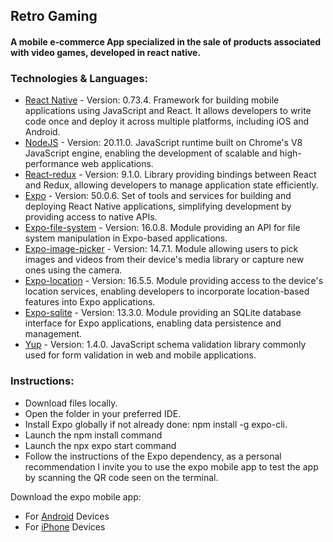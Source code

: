 ## Retro Gaming

#### A mobile e-commerce App specialized in the sale of products associated with video games, developed in react native.


### Technologies & Languages:
- [React Native](https://reactnative.dev/) - Version: 0.73.4. 
    Framework for building mobile applications using JavaScript and React. It allows developers to write code once and deploy it across multiple platforms, including iOS and Android.
- [NodeJS](https://nodejs.org/en) - Version: 20.11.0.
    JavaScript runtime built on Chrome's V8 JavaScript engine, enabling the development of scalable and high-performance web applications. 
- [React-redux](https://react-redux.js.org/) - Version: 9.1.0.
    Library providing bindings between React and Redux, allowing developers to manage application state efficiently.
- [Expo](https://expo.dev/) - Version: 50.0.6.
    Set of tools and services for building and deploying React Native applications, simplifying development by providing access to native APIs.
- [Expo-file-system](https://docs.expo.dev/versions/latest/sdk/filesystem/) - Version: 16.0.8.
    Module providing an API for file system manipulation in Expo-based applications.
- [Expo-image-picker](https://docs.expo.dev/versions/latest/sdk/imagepicker/) - Version: 14.7.1.
    Module allowing users to pick images and videos from their device's media library or capture new ones using the camera.
- [Expo-location](https://docs.expo.dev/versions/latest/sdk/location/) - Version: 16.5.5.
    Module providing access to the device's location services, enabling developers to incorporate location-based features into Expo applications.
- [Expo-sqlite](https://docs.expo.dev/versions/latest/sdk/sqlite/) - Version: 13.3.0.
    Module providing an SQLite database interface for Expo applications, enabling data persistence and management.
- [Yup](https://www.npmjs.com/package/yup) - Version: 1.4.0.
    JavaScript schema validation library commonly used for form validation in web and mobile applications.


### Instructions:
- Download files locally.
- Open the folder in your preferred IDE.
- Install Expo globally if not already done: npm install -g expo-cli.
- Launch the npm install command
- Launch the npx expo start command
- Follow the instructions of the Expo dependency, as a personal recommendation I invite you to use the expo mobile app to test the app by scanning the QR code seen on the terminal.

Download the expo mobile app:
- For [Android](https://play.google.com/store/apps/details?id=host.exp.exponent&referrer=www) Devices
- For [iPhone](https://apps.apple.com/us/app/expo-go/id982107779) Devices